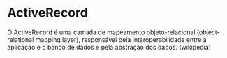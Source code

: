 # ActiveRecord

O ActiveRecord é uma camada de mapeamento objeto-relacional (object-relational mapping layer), responsável pela interoperabilidade entre a aplicação e o banco de dados e pela abstração dos dados.
(wikipedia)